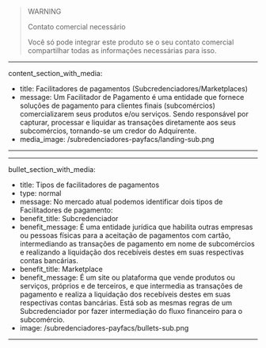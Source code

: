 > WARNING
>
> Contato comercial necessário
>
> Você só pode integrar este produto se o seu contato comercial compartilhar todas as informações necessárias para isso.

---
content_section_with_media: 
 - title: Facilitadores de pagamentos (Subcredenciadores/Marketplaces)
 - message: Um Facilitador de Pagamento é uma entidade que fornece soluções de pagamento para clientes finais (subcomércios) comercializarem seus produtos e/ou serviços. Sendo responsável por capturar, processar e liquidar as transações diretamente aos seus subcomércios, tornando-se um credor do Adquirente.
 - media_image: /subredenciadores-payfacs/landing-sub.png
---

---
bullet_section_with_media: 
 - title: Tipos de facilitadores de pagamentos
 - type: normal
 - message: No mercado atual podemos identificar dois tipos de Facilitadores de pagamento:
 - benefit_title: Subcredenciador
 - benefit_message: É uma entidade jurídica que habilita outras empresas ou pessoas físicas para a aceitação de pagamentos com cartão, intermediando as transações de pagamento em nome de subcomércios e realizando a liquidação dos recebíveis destes em suas respectivas contas bancárias.
 - benefit_title: Marketplace
 - benefit_message: É um site ou plataforma que vende produtos ou serviços, próprios e de terceiros, e que intermedia as transações de pagamento e realiza a liquidação dos recebíveis destes em suas respectivas contas bancárias. Está sob as mesmas regras de um Subcredenciador por fazer intermediação do fluxo financeiro para o subcomércio.
 - image: /subredenciadores-payfacs/bullets-sub.png
---